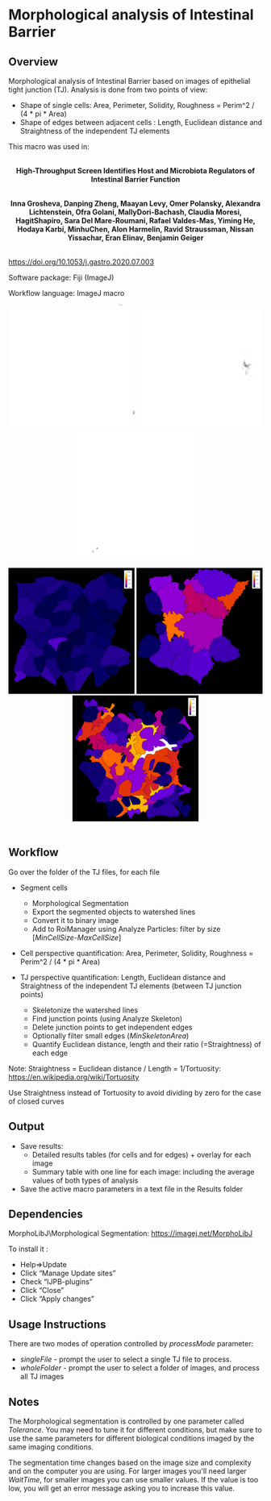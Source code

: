 # Morphological analysis of Intestinal Barrier

## Overview

Morphological analysis of Intestinal Barrier based on images of epithelial tight junction (TJ).
Analysis is done from two points of view:
- Shape of single cells:  Area, Perimeter, Solidity, Roughness = Perim^2 / (4 * pi * Area)
- Shape of edges between adjacent cells : Length, Euclidean distance and Straightness of the independent TJ elements

This macro was used in:  <br/> <br/>

<p align="center"> <strong> High-Throughput Screen Identifies Host and Microbiota Regulators of Intestinal Barrier Function </strong><br/> <br/> </p>
	
<p align="center"> <strong>Inna Grosheva, Danping Zheng, Maayan Levy, Omer Polansky, Alexandra Lichtenstein, Ofra Golani, MallyDori-Bachash, Claudia Moresi, HagitShapiro, Sara Del Mare-Roumani, Rafael Valdes-Mas, Yiming He, Hodaya Karbi, MinhuChen, Alon Harmelin, Ravid Straussman, Nissan Yissachar, Eran Elinav, Benjamin Geiger </strong><br/> <br/>
	</p>

https://doi.org/10.1053/j.gastro.2020.07.003

Software package: Fiji (ImageJ)

Workflow language: ImageJ macro

<p align="center">
<img src="https://github.com/WIS-MICC-CellObservatory/Intestinal_Barrier_Function/blob/master/PNG/control_2.png" width="250" title="control_2">
<img src="https://github.com/WIS-MICC-CellObservatory/Intestinal_Barrier_Function/blob/master/PNG/TypeI_zig_zag_1.png" width="250" title="zig_zag_1">
<img src="https://github.com/WIS-MICC-CellObservatory/Intestinal_Barrier_Function/blob/master/PNG/TypeII_flowers_2.png" width="250" title="flower_2"> <br/> <br/>
<img src="https://github.com/WIS-MICC-CellObservatory/Intestinal_Barrier_Function/blob/master/PNG/control_2_Roughness_Flatten.png" width="250" title="control_2 cell roughness">
<img src="https://github.com/WIS-MICC-CellObservatory/Intestinal_Barrier_Function/blob/master/PNG/TypeI_zig_zag_1_Roughness_Flatten.png" width="250" title="zig_zag_1  cell roughness">
<img src="https://github.com/WIS-MICC-CellObservatory/Intestinal_Barrier_Function/blob/master/PNG/TypeII_flowers_2_Roughness_Flatten.png" width="250" title="flower_2  cell roughness"> 
	<br/> <br/> </p>
     
## Workflow

Go over the folder of the TJ files, for each file
- Segment cells
	 + Morphological Segmentation
 	 + Export the segmented objects to watershed lines
 	 + Convert it to binary image
 	 + Add to RoiManager using Analyze Particles: filter by size [*MinCellSize*-*MaxCellSize*]

- Cell perspective quantification: Area, Perimeter, Solidity, Roughness = Perim^2 / (4 * pi * Area)
- TJ perspective quantification: Length, Euclidean distance and Straightness of the independent TJ elements (between TJ junction points)
 	 + Skeletonize the watershed lines
 	 + Find junction points (using Analyze Skeleton)
 	 + Delete junction points to get independent edges
 	 + Optionally filter small edges (*MinSkeletonArea*)
 	 + Quantify Euclidean distance, length and their ratio (=Straightness) of each edge

Note: Straightness = Euclidean distance / Length = 1/Tortuosity: https://en.wikipedia.org/wiki/Tortuosity

Use Straightness instead of Tortuosity to avoid dividing by zero for the case of closed curves

## Output

- Save results:
 	+ Detailed results tables (for cells and for edges) + overlay for each image
	+ Summary table with one line for each image: including the average values of both types of analysis
- Save the active macro parameters in a text file in the Results folder

## Dependencies

 MorphoLibJ\Morphological Segmentation: https://imagej.net/MorphoLibJ

 To install it :
 - Help=>Update
 - Click “Manage Update sites”
 - Check “IJPB-plugins”
 - Click “Close”
 - Click “Apply changes”

## Usage Instructions

  There are two modes of operation controlled by *processMode* parameter:
  - *singleFile* - prompt the user to select a single TJ file to process.
  - *wholeFolder* - prompt the user to select a folder of images, and process all TJ images

## Notes

The Morphological segmentation is controlled by one parameter called *Tolerance*.
You may need to tune it for different conditions, but make sure to use the same parameters for different biological conditions imaged by the same imaging conditions.

The segmentation time changes based on the image size and complexity and on the computer you are using. For larger images you'll need larger *WaitTime*, for smaller images you can use smaller values. If the value is too low, you will get an error message asking you to increase this value.
